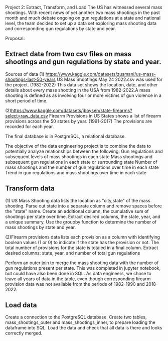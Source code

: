 Project 2:
Extract, Transform, and Load
The US has witnessed several mass shootings. With recent news of yet another two mass shootings in the past month and much debate ongoing on gun regulations at a state and national level, the team decided to set up a data set exploring mass shooting data and corresponding gun regulations by state and year.

Proposal:

Extract data from two csv files on mass shootings and gun regulations by state and year.
------------
Sources of data
(1) https://www.kaggle.com/datasets/zusmani/us-mass-shootings-last-50-years
US Mass Shootings May 24 2022.csv was used for the project. (1982-2022)
This data set shows the location, date, and other details about every mass shooting in the USA from 1982-2022.A mass shooting is defined as as involving four or more victims of gun violence in a short period of time.

(2)https://www.kaggle.com/datasets/jboysen/state-firearms?select=raw_data.csv
Firearm Provisions in US States shows a list of firearm provisions across the 50 states by year. (1991-2017)
The provisions are recorded for each year.

The final database is in PostgreSQL, a relational database.

The objective of the data engineering project is to combine the data to potentially analyze relationships between the following:
Gun regulations and subsequent levels of mass shootings in each state
Mass shootings and subsequent gun regulations in each state or surrounding state
Number of mass shootings and the number of gun regulations over time in each state
Trend in gun regulations and mass shootings over time in each state

Transform data
--------------
(1) US Mass Shooting data lists the location as "city,state" of the mass shooting. Parse out state into a separate column and remove spaces before the "state" name. Create an additional column, the cumulative sum of shootings per state over time. Extract desired columns, the state, year, and a unique summary. Use the groupby function to determine the number of mass shootings by state and year. 

(2)Firearm provisions data lists each provision as a column with identifying boolean values (1 or 0) to indicate if the state has the provision or not. The total number of provisions for the state is totaled in a final column. 
Extract desired columns: state, year, and number of total gun regulations

Perform an outer join to merge the mass shooting data with the number of gun regulations present per state.
This was completed in jupyter notebook, but could have also been done in SQL. As data engineers, we chose to leave all years of data in the table, even though corresponding firearm provision data was not available from the periods of 1982-1990 and 2018-2022.

Load data
-------------
Create a connection to the PostgreSQL database.
Create two tables, mass_shootings_outer and mass_shootings_inner, to prepare loading the dataframe into SQL.
Load the data and check that all data is there and looks correctly merged.
